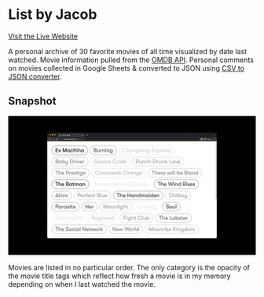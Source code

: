 # List by Jacob

[Visit the Live Website](https://hwlee40.github.io/jacobs-30/)

A personal archive of 30 favorite movies of all time visualized by date last watched. Movie information pulled from the [OMDB API](https://www.omdbapi.com/). Personal comments on movies collected in Google Sheets & converted to JSON using [CSV to JSON converter](https://csvjson.com/).

## Snapshot

![](/list_by_jacob.png)

Movies are listed in no particular order. The only category is the opacity of the movie title tags which reflect how fresh a movie is in my memory depending on when I last watched the movie.